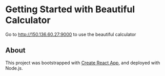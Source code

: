 # Getting Started with Beautiful Calculator

Go to http://150.136.60.27:9000 to use the beautiful calculator

## About

This project was bootstrapped with [Create React App](https://github.com/facebook/create-react-app), and deployed with Node.js. 
